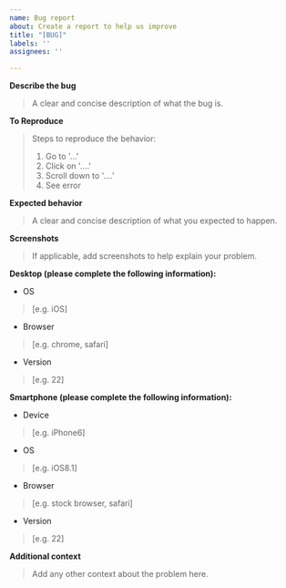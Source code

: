 ```yaml
---
name: Bug report
about: Create a report to help us improve
title: "[BUG]"
labels: ''
assignees: ''

---
```


**Describe the bug**
> A clear and concise description of what the bug is.

**To Reproduce**
> Steps to reproduce the behavior:
> 1. Go to '...'
> 2. Click on '....'
> 3. Scroll down to '....'
> 4. See error

**Expected behavior**
> A clear and concise description of what you expected to happen.

**Screenshots**
> If applicable, add screenshots to help explain your problem.

**Desktop (please complete the following information):**
 - OS
> [e.g. iOS]
 - Browser
> [e.g. chrome, safari]
 - Version
> [e.g. 22]

**Smartphone (please complete the following information):**
 - Device
> [e.g. iPhone6]
 - OS
> [e.g. iOS8.1]
 - Browser
> [e.g. stock browser, safari]
 - Version
> [e.g. 22]

**Additional context**
> Add any other context about the problem here.

